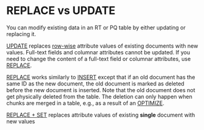 # REPLACE vs UPDATE

You can modify existing data in an RT or PQ table by either updating or replacing it.

[UPDATE](../../Data_creation_and_modification/Updating_documents/UPDATE.md) replaces [row-wise](../../Creating_a_table/Data_types.md#Row-wise-and-columnar-attribute-storages) attribute values of existing documents with new values. Full-text fields and columnar attributes cannot be updated. If you need to change the content of a full-text field or columnar attributes, use [REPLACE](../../Data_creation_and_modification/Updating_documents/REPLACE.md).

[REPLACE](../../Data_creation_and_modification/Updating_documents/REPLACE.md) works similarly to [INSERT](../../Data_creation_and_modification/Adding_documents_to_a_table/Adding_documents_to_a_real-time_table.md) except that if an old document has the same ID as the new document, the old document is marked as deleted before the new document is inserted. Note that the old document does not get physically deleted from the table. The deletion can only happen when chunks are merged in a table, e.g., as a result of an [OPTIMIZE](../../Securing_and_compacting_a_table/Compacting_a_table.md).

[REPLACE + SET](../../Data_creation_and_modification/Updating_documents/UPDATE.md) replaces attribute values of existing **single** document with new values

<!-- proofread -->
